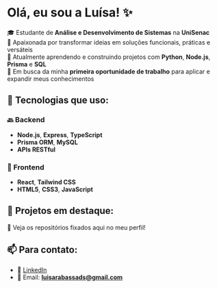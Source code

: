 # Olá, eu sou a Luísa! ✨

🎓 Estudante de **Análise e Desenvolvimento de Sistemas** na **UniSenac**  
🚀 Apaixonada por transformar ideias em soluções funcionais, práticas e versáteis  
🌱 Atualmente aprendendo e construindo projetos com **Python**, **Node.js**, **Prisma** e **SQL**  
🎯 Em busca da minha **primeira oportunidade de trabalho** para aplicar e expandir meus conhecimentos

## 🧪 Tecnologias que uso:

### 🔙 Backend
- **Node.js**, **Express**, **TypeScript**
- **Prisma ORM**, **MySQL**
- **APIs RESTful**

### 🎨 Frontend
- **React**, **Tailwind CSS**
- **HTML5**, **CSS3**, **JavaScript**

## 🚀 Projetos em destaque:
🔗 Veja os repositórios fixados aqui no meu perfil!

## 📫 Para contato:
- 💼 [LinkedIn](https://www.linkedin.com/in/luísa-rabassa)
- 📧 Email: **luisarabassads@gmail.com**
